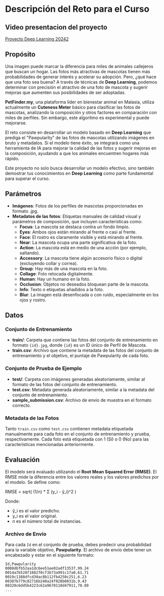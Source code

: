 # Descripción del Reto para el Curso

## Video presentacion del proyecto
[Proyecto Deep Learning 20242](https://youtu.be/7ljLsiDuCXc)

## Propósito
Una imagen puede marcar la diferencia para miles de animales callejeros que buscan un hogar. Las fotos más atractivas de mascotas tienen más probabilidades de generar interés y acelerar su adopción. Pero, ¿qué hace que una foto sea buena? A través de técnicas de **Deep Learning**, podemos determinar con precisión el atractivo de una foto de mascota y sugerir mejoras que aumenten sus posibilidades de ser adoptadas.

**PetFinder.my**, una plataforma líder en bienestar animal en Malasia, utiliza actualmente un **Cuteness Meter** básico para clasificar las fotos de mascotas, analizando la composición y otros factores en comparación con miles de perfiles. Sin embargo, este algoritmo es experimental y puede mejorarse.

El reto consiste en desarrollar un modelo basado en **Deep Learning** que prediga el "Pawpularity" de las fotos de mascotas utilizando imágenes en bruto y metadatos. Si el modelo tiene éxito, se integrará como una herramienta de IA para mejorar la calidad de las fotos y sugerir mejoras en la composición, ayudando a que los animales encuentren hogares más rápido.

Este proyecto no solo busca desarrollar un modelo efectivo, sino también demostrar tus conocimientos en **Deep Learning** como parte fundamental para superar el curso.


## Parámetros

- **Imágenes**: Fotos de los perfiles de mascotas proporcionadas en formato .jpg.
- **Metadatos de las fotos**: Etiquetas manuales de calidad visual y parámetros de composición, que incluyen características como:
  - **Focus**: La mascota se destaca contra un fondo limpio.
  - **Eyes**: Ambos ojos están mirando al frente o casi al frente.
  - **Face**: El rostro es claramente visible y está mirando al frente.
  - **Near**: La mascota ocupa una parte significativa de la foto.
  - **Action**: La mascota está en medio de una acción (por ejemplo, saltando).
  - **Accessory**: La mascota tiene algún accesorio físico o digital (excluyendo collar y correa).
  - **Group**: Hay más de una mascota en la foto.
  - **Collage**: Foto retocada digitalmente.
  - **Human**: Hay un humano en la foto.
  - **Occlusion**: Objetos no deseados bloquean parte de la mascota.
  - **Info**: Texto o etiquetas añadidos a la foto.
  - **Blur**: La imagen está desenfocada o con ruido, especialmente en los ojos y rostro.

## Datos

### Conjunto de Entrenamiento

- **train/**: Carpeta que contiene las fotos del conjunto de entrenamiento en formato `{id}.jpg`, donde `{id}` es un ID único de Perfil de Mascota.
- **train.csv**: Archivo que contiene la metadata de las fotos del conjunto de entrenamiento y el objetivo, el puntaje de Pawpularity de cada foto.

### Conjunto de Prueba de Ejemplo

- **test/**: Carpeta con imágenes generadas aleatoriamente, similar al formato de las fotos del conjunto de entrenamiento.
- **test.csv**: Metadata generada aleatoriamente, similar a la metadata del conjunto de entrenamiento.
- **sample_submission.csv**: Archivo de envío de muestra en el formato correcto.

### Metadata de las Fotos

Tanto `train.csv` como `test.csv` contienen metadata etiquetada manualmente para cada foto en el conjunto de entrenamiento y prueba, respectivamente. Cada foto está etiquetada con 1 (Sí) o 0 (No) para las características mencionadas anteriormente.

## Evaluación

El modelo será evaluado utilizando el **Root Mean Squared Error (RMSE)**. El RMSE mide la diferencia entre los valores reales y los valores predichos por el modelo. Se define como:

RMSE = sqrt( (1/n) * Σ (y_i - ŷ_i)^2 )

Donde:
- ŷ_i es el valor predicho.
- y_i es el valor original.
- n es el número total de instancias.


### Archivo de Envío

Para cada `Id` en el conjunto de prueba, debes predecir una probabilidad para la variable objetivo, **Pawpularity**. El archivo de envío debe tener un encabezado y estar en el siguiente formato:

```csv
Id,Pawpularity
0008dbfb52aa1dc6ee51ee02adf13537,99.24
0014a7b528f1682f0cf3b73a991c17a0,61.71
0019c1388dfcd30ac8b112fb4250c251,6.23
00307b779c82716b240a24f028b0031b,9.43
00320c6dd5b4223c62a9670110d47911,70.89
...
